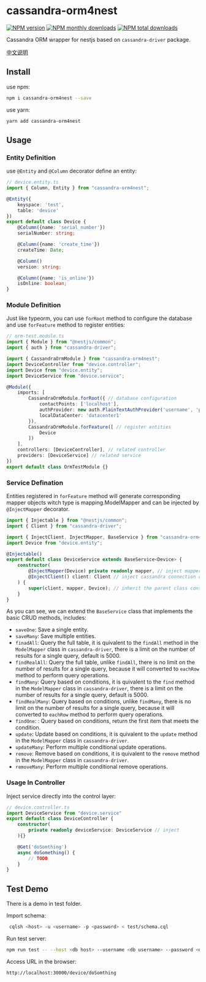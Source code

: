 # cassandra-orm4nest

[![NPM version](https://img.shields.io/npm/v/cassandra-orm4nest.svg?style=flat)](https://www.npmjs.com/package/cassandra-orm4nest)
[![NPM monthly downloads](https://img.shields.io/npm/dm/cassandra-orm4nest.svg?style=flat)](https://npmjs.org/package/cassandra-orm4nest)
[![NPM total downloads](https://img.shields.io/npm/dt/cassandra-orm4nest.svg?style=flat)](https://npmjs.org/package/cassandra-orm4nest)

Cassandra ORM wrapper for nestjs based on `cassandra-driver` package.

[中文说明](./README_CN.md)

## Install

use npm:

```bash
npm i cassandra-orm4nest --save
```

use yarn:

```bash
yarn add cassandra-orm4nest
```

## Usage

### Entity Definition

use `@Entity` and `@Column` decorator define an entity:

```typescript
// device.entity.ts
import { Column, Entity } from "cassandra-orm4nest";

@Entity({
    keyspace: 'test',
    table: 'device'
})
export default class Device {
    @Column({name: 'serial_number'})
    serialNumber: string;

    @Column({name: 'create_time'})
    createTime: Date;

    @Column()
    version: string;

    @Column({name: 'is_online'})
    isOnline: boolean;
}
```

### Module Definition

Just like typeorm, you can use `forRoot` method to configure the database and use `forFeature` method to register entities:

```typescript
// orm-test.module.ts
import { Module } from "@nestjs/common";
import { auth } from "cassandra-driver";

import { CassandraOrmModule } from "cassandra-orm4nest";
import DeviceController from "device.controller";
import Device from "device.entity";
import DeviceService from "device.service";

@Module({
    imports: [
        CassandraOrmModule.forRoot({ // database configuration
            contactPoints: ['localhost'],
            authProvider: new auth.PlainTextAuthProvider('username', 'password'),
            localDataCenter: 'datacenter1'
        }),
        CassandraOrmModule.forFeature([ // register entities
            Device
        ])
    ],
    controllers: [DeviceController], // related controller
    providers: [DeviceService] // related service
})
export default class OrmTestModule {}
```

### Service Defination

Entities registered in `forFeature` method will generate corresponding mapper objects witch type is mapping.ModelMapper and can be injected by `@InjectMapper` decorator.

```typescript
import { Injectable } from "@nestjs/common";
import { Client } from "cassandra-driver";

import { InjectClient, InjectMapper, BaseService } from "cassandra-orm4nest";
import Device from "device.entity";

@Injectable()
export default class DeviceService extends BaseService<Device> {
    constructor(
        @InjectMapper(Device) private readonly mapper, // inject mapper object
        @InjectClient() client: Client // inject cassandra connection client
    ) {
        super(client, mapper, Device); // inherit the parent class constructor
    }
}
```

As you can see, we can extend the `BaseService` class that implements the basic CRUD methods, includes:

* `saveOne`: Save a single entity.
* `saveMany`: Save multiple entities.
* `finadAll`: Query the full table, it is quivalent to the `findAll` method in the `ModelMapper` class in `cassandra-driver`, there is a limit on the number of results for a single query, default is 5000.
* `findRealAll`: Query the full table, unlike `findAll`, there is no limit on the number of results for a single query, because it will converted to `eachRow` method to perform query operations.
* `findMany`: Query based on conditions, it is quivalent to the `find` method in the `ModelMapper` class in `cassandra-driver`, there is a limit on the number of results for a single query, default is 5000.
* `findRealMany`:  Query based on conditions, unlike `findMany`, there is no limit on the number of results for a single query, because it will converted to `eachRow` method to perform query operations.
* `findOne`: : Query based on conditions, return the first item that meets the condition.
* `update`: Update based on conditions, it is quivalent to the `update` method in the `ModelMapper` class in `cassandra-driver`.
* `updateMany`: Perform multiple conditional update operations.
* `remove`: Remove based on conditions, it is quivalent to the `remove` method in the `ModelMapper` class in `cassandra-driver`.
* `removeMany`: Perform multiple conditional remove operations.

### Usage In Controller

Inject service directly into the control layer:

```typescript
// device.controller.ts
import DeviceService from "device.service"
export default class DeviceController {
    constructor(
        private readonly deviceService: DeviceService // inject
    ){}

    @Get('doSomthing')
    async doSomething() {
        // TODO
    }
}
```

## Test Demo

There is a demo in test folder.

Import schema:

```bash
 cqlsh <host> -u <username> -p <password> < test/schema.cql
```

Run test server:

```bash
npm run test -- --host <db host> --username <db username> --password <db password> --datacenter <db datacenter>
```

Access URL in the browser:

```bash
http://localhost:30000/device/doSomthing
```
